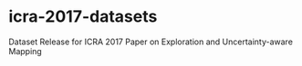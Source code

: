 # icra-2017-datasets
Dataset Release for ICRA 2017 Paper on Exploration and Uncertainty-aware Mapping
